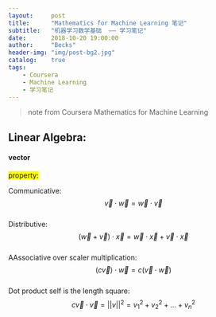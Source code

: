 ```yaml
---
layout:     post
title:      "Mathematics for Machine Learning 笔记"
subtitle:   "机器学习数学基础  —— 学习笔记"
date:       2018-10-20 19:00:00
author:     "Becks"
header-img: "img/post-bg2.jpg"
catalog:    true
tags:
    - Coursera
    - Machine Learning
    - 学习笔记
---
```

> note from Coursera Mathematics for Machine Learning
> 

## Linear Algebra: 

<script type="text/javascript" async src="https://cdn.mathjax.org/mathjax/latest/MathJax.js?config=TeX-MML-AM_CHTML"> </script>

#### vector

<span style="background-color: #FFFF00">property: </span>

Communicative: $$ \vec v \cdot \vec w  =  \vec w \cdot \vec v $$ <br/>
Distributive: $$ \left(\vec w + \vec v \right)\cdot \vec x  =  \vec w \cdot \vec x + \vec v \cdot \vec x  $$<br/>
AAssociative over scaler multiplication: $$ \left( c \vec v \right) \cdot \vec w  =  c \left( \vec v \cdot \vec w \right)  $$<br/>
Dot product self is the length square: $$ c\vec v \cdot \vec v  =  ||v||^2 = v_1^2 + v_2^2 + ... + v_n^2  $$<br/>